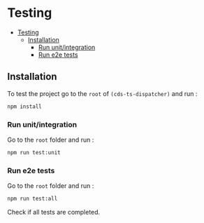 # Testing

- [Testing](#testing)
  - [Installation](#installation)
    - [Run unit/integration](#run-unitintegration)
    - [Run e2e tests](#run-e2e-tests)

## Installation

To test the project go to the `root` of `(cds-ts-dispatcher)` and run :

```bash
npm install
```

### Run unit/integration

Go to the `root` folder and run :

```bash
npm run test:unit
```

### Run e2e tests

Go to the `root` folder and run :

```bash
npm run test:all
```

Check if all tests are completed.
